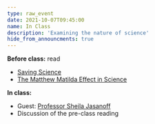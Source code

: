 ```yaml
---
type: raw_event
date: 2021-10-07T09:45:00
name: In Class
description: 'Examining the nature of science'
hide_from_announcments: true
---
```


**Before class:** read
* [Saving Science](https://www.thenewatlantis.com/publications/saving-science)
* [The Matthew Matilda Effect in Science](https://www-jstor-org.ezp-prod1.hul.harvard.edu/stable/285482?seq=1#metadata_info_tab_contents)

**In class:**
* Guest: [Professor Sheila Jasanoff](https://sheilajasanoff.org/)
* Discussion of the pre-class reading

